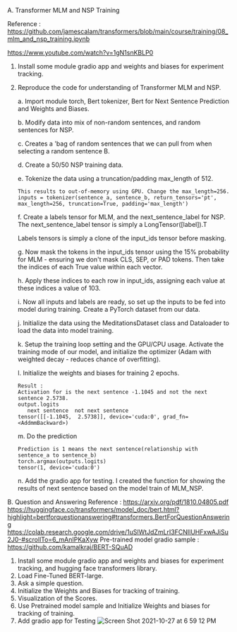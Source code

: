 A. Transformer MLM and NSP Training

Reference : https://github.com/jamescalam/transformers/blob/main/course/training/08_mlm_and_nsp_training.ipynb

https://www.youtube.com/watch?v=1gN1snKBLP0

1. Install some module gradio app and weights and biases for experiment tracking.

3. Reproduce the code for understanding of Transformer MLM and NSP.

    a. Import module torch, Bert tokenizer, Bert for Next Sentence Prediction and Weights and Biases.
    
    b. Modify data into mix of non-random sentences, and random sentences for NSP. 
    
    c. Creates a 'bag of random sentences that we can pull from when selecting a random sentence B.
    
    d. Create a 50/50 NSP training data.
    
    e. Tokenize the data using a truncation/padding max_length of 512.
    
       This results to out-of-memory using GPU. Change the max_length=256.
       inputs = tokenizer(sentence_a, sentence_b, return_tensors='pt', max_length=256, truncation=True, padding='max_length')
       
    f. Create a labels tensor for MLM, and the next_sentence_label for NSP. The next_sentence_label tensor is simply a LongTensor([label]).T 
    
    Labels tensors is simply a clone of the input_ids tensor before masking.
    
    g. Now mask the tokens in the input_ids tensor using the 15% probability for MLM - ensuring we don't mask CLS, SEP, or PAD tokens. Then take the indices of each True value within each vector. 
    
    h. Apply these indices to each row in input_ids, assigning each value at these indices a value of 103. 
    
    i. Now all inputs and labels are ready, so set up the inputs to be fed into model during training. Create a PyTorch dataset from our data.
    
    j. Initialize the data using the MeditationsDataset class and Dataloader to load the data into model training. 
    
    k. Setup the training loop setting and the GPU/CPU usage. Activate the training mode of our model, and initialize the optimizer (Adam with weighted decay - reduces chance of overfitting).
    
    l. Initialize the weights and biases for training 2 epochs. 
    
       Result : 
       Activation for is the next sentence -1.1045 and not the next sentence 2.5738. 
       output.logits
          next sentence  not next sentence 
       tensor([[-1.1045,  2.5738]], device='cuda:0', grad_fn=<AddmmBackward>)
       
    m. Do the prediction
    
       Prediction is 1 means the next sentence(relationship with sentence_a to sentence_b)
       torch.argmax(outputs.logits)
       tensor(1, device='cuda:0')
       
    n. Add the gradio app for testing. I created the function for showing the results of next sentence based on the model train of MLM_NSP.
    
B. Question and Answering
Reference :
https://arxiv.org/pdf/1810.04805.pdf
https://huggingface.co/transformers/model_doc/bert.html?highlight=bertforquestionanswering#transformers.BertForQuestionAnswering
https://colab.research.google.com/drive/1uSlWtJdZmLrI3FCNIlUHFxwAJiSu2J0-#scrollTo=6_mAnIPKaXyw
Pre-trained model gradio sample : https://github.com/kamalkraj/BERT-SQuAD

1. Install some module gradio app and weights and biases for experiment tracking, and hugging face transformers library.
2. Load Fine-Tuned BERT-large.
3. Ask a simple question.
4. Initialize the Weights and Biases for tracking of training.
5. Visualization of the Scores.
6. Use Pretrained model sample and Initialize Weights and biases for tracking of training.
7. Add gradio app for Testing
![Screen Shot 2021-10-27 at 6 59 12 PM](https://user-images.githubusercontent.com/62075076/139173156-42430f3a-8161-4ba2-a669-f6ab70580d1c.png)
